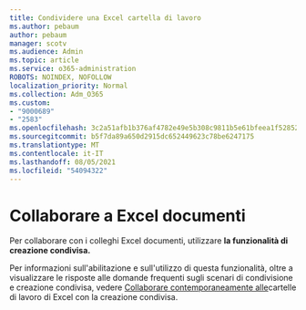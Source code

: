 ```yaml
---
title: Condividere una Excel cartella di lavoro
ms.author: pebaum
author: pebaum
manager: scotv
ms.audience: Admin
ms.topic: article
ms.service: o365-administration
ROBOTS: NOINDEX, NOFOLLOW
localization_priority: Normal
ms.collection: Adm_O365
ms.custom:
- "9000689"
- "2583"
ms.openlocfilehash: 3c2a51afb1b376af4782e49e5b308c9811b5e61bfeea1f52852a79178e818968
ms.sourcegitcommit: b5f7da89a650d2915dc652449623c78be6247175
ms.translationtype: MT
ms.contentlocale: it-IT
ms.lasthandoff: 08/05/2021
ms.locfileid: "54094322"
---
```

# <a name="collaborate-on-excel-documents"></a>Collaborare a Excel documenti

Per collaborare con i colleghi Excel documenti, utilizzare **la funzionalità di creazione condivisa.** 

Per informazioni sull'abilitazione e sull'utilizzo di questa funzionalità, oltre a visualizzare le risposte alle domande frequenti sugli scenari di condivisione e creazione condivisa, vedere [Collaborare contemporaneamente alle](https://support.office.com/article/7152aa8b-b791-414c-a3bb-3024e46fb104)cartelle di lavoro di Excel con la creazione condivisa.

